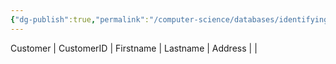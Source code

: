 ```yaml
---
{"dg-publish":true,"permalink":"/computer-science/databases/identifying-table-problems/identifying-table-problems/","dgHomeLink":true,"dgPassFrontmatter":false}
---
```



Customer
| CustomerID | Firstname | Lastname | Address |  |
